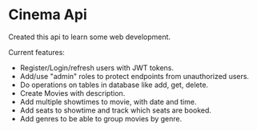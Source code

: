 # Cinema Api
Created this api to learn some web development.

Current features:
* Register/Login/refresh users with JWT tokens.
* Add/use "admin" roles to protect endpoints from unauthorized users.
* Do operations on tables in database like add, get, delete.
* Create Movies with description.
* Add multiple showtimes to movie, with date and time. 
* Add seats to showtime and track which seats are booked.
* Add genres to be able to group movies by genre.
